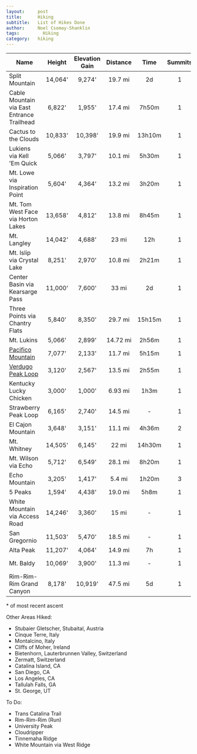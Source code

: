 ```yaml
---
layout:     post
title:      Hiking
subtitle:   List of Hikes Done
author:     Noel Csomay-Shanklin
tags: 		  Hiking
category:   hiking
---
```

<!-- Start Writing Below in Markdown -->



Name             | Height | Elevation Gain | Distance | Time  | Summits | Attempts | Date\*
|----------------|:------:|:--------------:|:--------:|:-----:|:-------:|:--------:|:----:|
Split Mountain      | 14,064'| 9,274' | 19.7 mi       |   2d   | 1       |4         | 07/18/21
Cable Mountain via East Entrance Trailhead | 6,822' | 1,955' | 17.4 mi | 7h50m | 1 | 1 | 12/15/20
Cactus to the Clouds | 10,833' | 10,398' | 19.9 mi | 13h10m | 1|1| 12/6/20
Lukiens via Kell 'Em Quick | 5,066' | 3,797' | 10.1 mi | 5h30m | 1 | 1 | 11/29/20
Mt. Lowe via Inspiration Point | 5,604' | 4,364' | 13.2 mi | 3h20m | 1|1|11/28/20
Mt. Tom West Face via Horton Lakes | 13,658' | 4,812' | 13.8 mi | 8h45m | 1 | 1 | 08/16/20  
Mt. Langley | 14,042' | 4,688' | 23 mi | 12h | 1 | 1 | 08/01/20
Mt. Islip via Crystal Lake | 8,251' | 2,970' | 10.8 mi | 2h21m | 1 | 1 | 7/26/20
Center Basin via Kearsarge Pass | 11,000' | 7,600' | 33 mi | 2d | 1 | 1 | 06/28/20
Three Points via Chantry Flats | 5,840' | 8,350' | 29.7 mi | 15h15m | 1 | 1 | 06/13/20
Mt. Lukins | 5,066' | 2,899' | 14.72 mi | 2h56m | 1 | 1 | 05/23/20
[Pacifico Mountain](https://www.gaiagps.com/public/GvYDXpjF85SvlLr66nWFnjVM)| 7,077' | 2,133'         | 11.7 mi  | 5h15m | 1       |1         | 04/11/20
[Verdugo Peak Loop](https://www.gaiagps.com/public/LfEXlqcp3cRMEcG485XGRUkl)| 3,120' | 2,567'         | 13.5 mi  | 2h55m | 1       |1         | 03/23/20
Kentucky Lucky Chicken | 3,000' | 1,000' | 6.93 mi | 1h3m | 1 | 1 | 12/30/19
Strawberry Peak Loop| 6,165' | 2,740' | 14.5 mi       | -     | 1       |1         | Winter '19
El Cajon Mountain   | 3,648' | 3,151' | 11.1 mi       | 4h36m | 2       |2         | 11/30/19
Mt. Whitney      |14,505' | 6,145'         | 22 mi    | 14h30m| 1       |2         | 08/11/19
Mt. Wilson via Echo | 5,712' | 6,549' |    28.1 mi    | 8h20m | 1       |1         | 05/18/19
Echo Mountain    | 3,205' | 1,417'         | 5.4 mi   |1h20m  | 3       |3         | 05/18/19
5 Peaks          |1,594'  | 4,438'         | 19.0 mi  | 5h8m  | 1       |1         | 12/18/18
White Mountain via Access Road| 14,246' | 3,360' | 15 mi| -   | 1       |1         | 07/07/18
San Gregornio    |11,503' | 5,470'         | 18.5 mi  |   -   | 1       |1         | 06/23/18
Alta Peak        | 11,207'| 4,064'         | 14.9 mi  | 7h    | 1       |1         | 06/09/18
Mt. Baldy        |10,069' | 3,900'         | 11.3 mi  |   -   | 1       |1         | Summer '18
Rim-Rim-Rim Grand Canyon | 8,178' |10,919' | 47.5 mi  | 5d    | 1       |1         | 12/28/16

\* of most recent ascent

Other Areas Hiked:
* Stubaier Gletscher, Stubaital, Austria
* Cinque Terre, Italy
* Montalcino, Italy
* Cliffs of Moher, Ireland
* Bietenhorn, Lauterbrunnen Valley, Switzerland
* Zermatt, Switzerland
* Catalina Island, CA
* San Diego, CA
* Los Angeles, CA
* Tallulah Falls, GA
* St. George, UT

To Do:
* Trans Catalina Trail
* Rim-Rim-Rim (Run)
* University Peak
* Cloudripper
* Tinnemaha Ridge
* White Mountain via West Ridge

